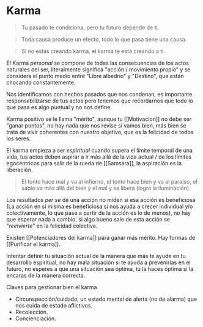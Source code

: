 # Karma

> Tu pasado te condiciona, pero tu futuro depende de ti.

> Toda causa produce un efecto, todo lo que pasa tiene una causa.

> Si no estás creando karma, el karma te está creando a ti.

El Karma *personal* se compone de todas las consecuencias de los actos naturales del ser, literalmente significa "acción / movimiento propio" y se considera el punto medio entre "Libre albedrío" y "Destino", que están chocando constantemente.

Nos identificamos con hechos pasados que nos condenan, es importante responsabilizarse de tus actos pero tenemos que recordarnos que todo lo que pasa es algo puntual y no nos define.

Karma positivo se le llama "mérito", aunque tu [[Motivacion]] no debe ser "ganar puntos", no hay nada que nos revise si vamos bien, más bien se trata de vivir coherentes con nuestro objetivo, que es la felicidad de todos los seres.

El karma empieza a ser *espiritual* cuando supera el límite temporal de una vida, tus actos deben aspirar a ir más allá de la vida actual / de los límites egocéntricos para salir de la rueda de [[Samsara]], la aspiración es la liberación.

> El tonto hace mal y va al infierno, el tonto hace bien y va al paraíso, el sabio va más allá del bien y el mal y se libera (logra la iluminación)

Los resultados _per se_ de una acción no miden si esa acción es beneficiosa (La acción en sí misma es beneficiosa si nos ayuda a crecer individual y/o colectivamente, lo que pase a partir de la acción es lo de menos), no hay que esperar nada a cambio, si algo bueno sale de esta acción se _"reinvierte"_ en la felicidad colectiva.

Existen [[Potenciadores del karma]] para ganar más mérito.
Hay formas de [[Purificar el karma]].

Intentar definir tu situación actual de la manera que más te ayude en tu desarrollo espiritual, no hay mala situación si te ayuda a prevenirlas en el futuro, no esperes a que una situación sea óptima, tú la haces óptima si la encaras de la manera correcta.

Claves para gestionar bien el karma
- Circunspección/cuidado, un estado mental de alerta (no de alarma) que nos cuida de estado aflictivos.
- Recolección.
- Concienciación.












